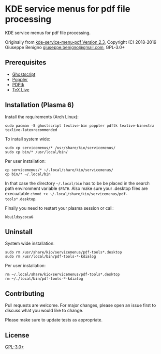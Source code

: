 # KDE service menus for pdf file processing

KDE service menus for pdf file processing.

Originally from [kde-service-menu-pdf Version 2.3](https://www.egregorion.net/),
Copyright (C) 2018-2019 Giuseppe Benigno <giuseppe.benigno@gmail.com>, GPL-3.0+

## Prerequisites

* [Ghostscript](https://www.ghostscript.com/)
* [Poppler](https://poppler.freedesktop.org/)
* [PDFtk](https://www.pdflabs.com/tools/pdftk-the-pdf-toolkit/)
* [TeX Live](https://tug.org/texlive/)

## Installation (Plasma 6)

Install the requirements (Arch Linux):

    sudo pacman -S ghostscript texlive-bin poppler pdftk texlive-binextra texlive-latexrecommended

To install system wide:

    sudo cp servicemenus/* /usr/share/kio/servicemenus/
    sudo cp bin/* /usr/local/bin/

Per user installation:

    cp servicemenus/* ~/.local/share/kio/servicemenus/
    cp bin/* ~/.local/bin

In that case the directory `~/.local/bin` has to be be placed in the search path
environment variable `$PATH`.
Also make sure your .desktop files are execuatable
`chmod +x ~/.local/share/kio/servicemenus/pdf-tools*.desktop`.

Finally you need to restart your plasma session or call:

    kbuildsycoca6

## Uninstall

System wide installation:

    sudo rm /usr/share/kio/servicemenus/pdf-tools*.desktop
    sudo rm /usr/local/bin/pdf-tools-*-kdialog

Per user installation:

    rm ~/.local/share/kio/servicemenus/pdf-tools*.desktop
    rm ~/./local/bin/pdf-tools-*-kdialog

## Contributing

Pull requests are welcome. For major changes, please open an issue first to
discuss what you would like to change.

Please make sure to update tests as appropriate.

## License

[GPL-3.0+](https://www.gnu.org/licenses/gpl-3.0.de.html)
